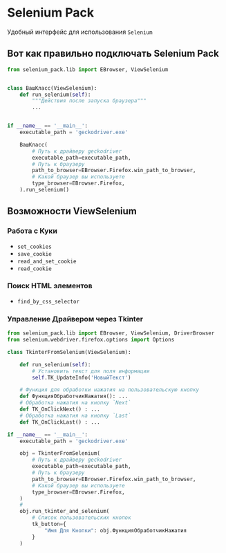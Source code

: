# Selenium Pack

Удобный интерфейс для использования `Selenium`

## Вот как правильно подключать Selenium Pack

```python
from selenium_pack.lib import EBrowser, ViewSelenium


class ВашКласс(ViewSelenium):
    def run_selenium(self):
        """Действия после запуска браузера"""
        ...


if __name__ == '__main__':
    executable_path = 'geckodriver.exe'

    ВашКласс(
        # Путь к драйверу geckodriver
        executable_path=executable_path,
        # Путь к браузеру
        path_to_browser=EBrowser.Firefox.win_path_to_browser,
        # Какой браузер вы используете
        type_browser=EBrowser.Firefox,
    ).run_selenium()
```

## Возможности ViewSelenium

### Работа с Куки

- `set_cookies`
- `save_cookie`
- `read_and_set_cookie`
- `read_cookie`

### Поиск HTML элементов

- `find_by_css_selector`

### Управление Драйвером через Tkinter

```python
from selenium_pack.lib import EBrowser, ViewSelenium, DriverBrowser
from selenium.webdriver.firefox.options import Options

class TkinterFromSelenium(ViewSelenium):

    def run_selenium(self):
        # Установить текст для поля информации
        self.TK_UpdateInfo('НовыйТекст')

    # Функция для обработки нажатия на пользовательскую кнопку
    def ФункцияОбработчикНажатия(): ...
    # Обработка нажатия на кнопку `Next`
    def TK_OnClickNext() : ...
    # Обработка нажатия на кнопку `Last`
    def TK_OnClickLast() : ...

if __name__ == '__main__':
    executable_path = 'geckodriver.exe'

    obj = TkinterFromSelenium(
        # Путь к драйверу geckodriver
        executable_path=executable_path,
        # Путь к браузеру
        path_to_browser=EBrowser.Firefox.win_path_to_browser,
        # Какой браузер вы используете
        type_browser=EBrowser.Firefox,
    )
    #
    obj.run_tkinter_and_selenium(
        # Список пользовательских кнопок
        tk_button={
            "Имя Для Кнопки": obj.ФункцияОбработчикНажатия
        }
    )
```
